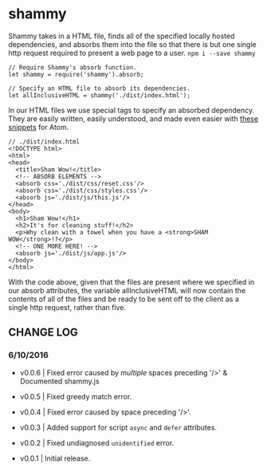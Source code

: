 # shammy

Shammy takes in a HTML file, finds all of the specified locally hosted dependencies, and absorbs them into the file so that there is but one single http request required to present a web page to a user. `npm i --save shammy`

```
// Require Shammy's absorb function.
let shammy = require('shammy').absorb;

// Specify an HTML file to absorb its dependencies.
let allInclusiveHTML = shammy('./dist/index.html');
```

In our HTML files we use special tags to specify an absorbed dependency. They are
easily written, easily understood, and made even easier with [these snippets](https://gist.github.com/colshacol/c13ddbd2f425d48be1121b164a9cc02f) for Atom.
```
// ./dist/index.html
<!DOCTYPE html>
<html>
<head>
  <title>Sham Wow!</title>
  <!-- ABSORB ELEMENTS -->
  <absorb css='./dist/css/reset.css'/>
  <absorb css='./dist/css/styles.css'/>
  <absorb js='./dist/js/this.js'/>
</head>
<body>
  <h1>Sham Wow!</h1>
  <h2>It's for cleaning stuff!</h2>
  <p>Why clean with a towel when you have a <strong>SHAM WOW</strong>!?</p>
  <!-- ONE MORE HERE! -->
  <absorb js='./dist/js/app.js'/>
</body>
</html>
```

With the code above, given that the files are present where we specified in our absorb attributes, the variable allInclusiveHTML will now contain the contents of all of the files and be ready to be sent off to the client as a single http request, rather than five.


## CHANGE LOG

### 6/10/2016
- v0.0.6 | Fixed error caused by *multiple* spaces preceding '/>' & Documented shammy.js

- v0.0.5 | Fixed greedy match error.
- v0.0.4 | Fixed error caused by space preceding '/>'.
- v0.0.3 | Added support for script `async` and `defer` attributes.
- v0.0.2 | Fixed undiagnosed `unidentified` error.
- v0.0.1 | Initial release.
